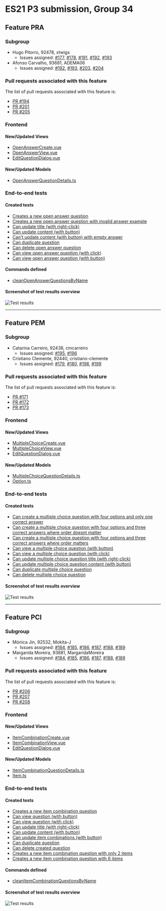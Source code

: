 # ES21 P3 submission, Group 34

## Feature PRA

### Subgroup

- Hugo Pitorro, 92478, xtwigs
  - Issues assigned: [#177](https://github.com/tecnico-softeng/es21-g34/issues/177), [#178](https://github.com/tecnico-softeng/es21-g34/issues/178), [#191](https://github.com/tecnico-softeng/es21-g34/issues/191), [#192](https://github.com/tecnico-softeng/es21-g34/issues/192), [#193](https://github.com/tecnico-softeng/es21-g34/issues/193)
- Afonso Carvalho, 93681, ADEMA06
  - Issues assigned: [#192](https://github.com/tecnico-softeng/es21-g34/issues/192), [#193](https://github.com/tecnico-softeng/es21-g34/issues/193), [#203](https://github.com/tecnico-softeng/es21-g34/issues/203), [#204](https://github.com/tecnico-softeng/es21-g34/issues/204)

### Pull requests associated with this feature

The list of pull requests associated with this feature is:

- [PR #194](https://github.com/tecnico-softeng/es21-g34/pull/194)
- [PR #201](https://github.com/tecnico-softeng/es21-g34/pull/201)
- [PR #205](https://github.com/tecnico-softeng/es21-g34/pull/205)

### Frontend

#### New/Updated Views

- [OpenAnswerCreate.vue](https://github.com/tecnico-softeng/es21-g34/blob/develop/frontend/src/components/open-answer/OpenAnswerCreate.vue)
- [OpenAnswerView.vue](https://github.com/tecnico-softeng/es21-g34/blob/develop/frontend/src/components/open-answer/OpenAnswerView.vue)
- [EditQuestionDialog.vue](https://github.com/tecnico-softeng/es21-g34/blob/develop/frontend/src/views/teacher/questions/EditQuestionDialog.vue)

#### New/Updated Models

- [OpenAnswerQuestionDetails.ts](https://github.com/tecnico-softeng/es21-g34/blob/develop/frontend/src/models/management/questions/OpenAnswerQuestionDetails.ts)

### End-to-end tests

#### Created tests

- [Creates a new open answer question](https://github.com/tecnico-softeng/es21-g34/blob/75be5d5ef384c411bd90c1b8c8b38c0392d6c488/frontend/tests/e2e/specs/teacher/manageOpenAnswerQuestionsExecution.js#L65)
- [Creates a new open answer question with invalid answer example](https://github.com/tecnico-softeng/es21-g34/blob/75be5d5ef384c411bd90c1b8c8b38c0392d6c488/frontend/tests/e2e/specs/teacher/manageOpenAnswerQuestionsExecution.js#L112)
- [Can update title (with right-click)](https://github.com/tecnico-softeng/es21-g34/blob/75be5d5ef384c411bd90c1b8c8b38c0392d6c488/frontend/tests/e2e/specs/teacher/manageOpenAnswerQuestionsExecution.js#L149)
- [Can update content (with button)](https://github.com/tecnico-softeng/es21-g34/blob/75be5d5ef384c411bd90c1b8c8b38c0392d6c488/frontend/tests/e2e/specs/teacher/manageOpenAnswerQuestionsExecution.js#L186)
- [Can't update content (with button) with empty answer](https://github.com/tecnico-softeng/es21-g34/blob/75be5d5ef384c411bd90c1b8c8b38c0392d6c488/frontend/tests/e2e/specs/teacher/manageOpenAnswerQuestionsExecution.js#L228)
- [Can duplicate question](https://github.com/tecnico-softeng/es21-g34/blob/75be5d5ef384c411bd90c1b8c8b38c0392d6c488/frontend/tests/e2e/specs/teacher/manageOpenAnswerQuestionsExecution.js#L265)
- [Can delete open answer question](https://github.com/tecnico-softeng/es21-g34/blob/75be5d5ef384c411bd90c1b8c8b38c0392d6c488/frontend/tests/e2e/specs/teacher/manageOpenAnswerQuestionsExecution.js#L313)
- [Can view open answer question (with click)](https://github.com/tecnico-softeng/es21-g34/blob/75be5d5ef384c411bd90c1b8c8b38c0392d6c488/frontend/tests/e2e/specs/teacher/manageOpenAnswerQuestionsExecution.js#L327)
- [Can view open answer question (with button)](https://github.com/tecnico-softeng/es21-g34/blob/75be5d5ef384c411bd90c1b8c8b38c0392d6c488/frontend/tests/e2e/specs/teacher/manageOpenAnswerQuestionsExecution.js#L335)

#### Commands defined

- [cleanOpenAnswerQuestionsByName](https://github.com/tecnico-softeng/es21-g34/blob/becfde1a1f8bed9314594f6cb3d3a205fc8fde22/frontend/tests/e2e/support/database.js#L123)

#### Screenshot of test results overview

![Test results](http://web.tecnico.ulisboa.pt/ist192478/p3.png)

---

## Feature PEM

### Subgroup

- Catarina Carreiro, 92438, cmcarreiro
  - Issues assigned: [#195](https://github.com/tecnico-softeng/es21-g34/issues/195), [#196](https://github.com/tecnico-softeng/es21-g34/issues/196)
- Cristiano Clemente, 92440, cristiano-clemente
  - Issues assigned: [#179](https://github.com/tecnico-softeng/es21-g34/issues/179), [#180](https://github.com/tecnico-softeng/es21-g34/issues/180), [#198](https://github.com/tecnico-softeng/es21-g34/issues/198), [#199](https://github.com/tecnico-softeng/es21-g34/issues/199)

### Pull requests associated with this feature

The list of pull requests associated with this feature is:

- [PR #171](https://github.com/tecnico-softeng/es21-g34/pull/171)
- [PR #172](https://github.com/tecnico-softeng/es21-g34/pull/172)
- [PR #173](https://github.com/tecnico-softeng/es21-g34/pull/173)

### Frontend

#### New/Updated Views

- [MultipleChoiceCreate.vue](https://github.com/tecnico-softeng/es21-g34/blob/develop/frontend/src/components/multiple-choice/MultipleChoiceCreate.vue)
- [MultipleChoiceView.vue](https://github.com/tecnico-softeng/es21-g34/blob/develop/frontend/src/components/multiple-choice/MultipleChoiceView.vue)
- [EditQuestionDialog.vue](https://github.com/tecnico-softeng/es21-g34/blob/develop/frontend/src/views/teacher/questions/EditQuestionDialog.vue)

#### New/Updated Models

- [MultipleChoiceQuestionDetails.ts](https://github.com/tecnico-softeng/es21-g34/blob/develop/frontend/src/models/management/questions/MultipleChoiceQuestionDetails.ts)
- [Option.ts](https://github.com/tecnico-softeng/es21-g34/blob/develop/frontend/src/models/management/Option.ts)

### End-to-end tests

#### Created tests

- [Can create a multiple choice question with four options and only one correct answer](https://github.com/tecnico-softeng/es21-g34/blob/3f95996d89bca34808afb16b633d910b17243b74/frontend/tests/e2e/specs/teacher/manageMultipleChoiceQuestionsExecution.js#L32)
- [Can create a multiple choice question with four options and three correct answers where order doesnt matter](https://github.com/tecnico-softeng/es21-g34/blob/3f95996d89bca34808afb16b633d910b17243b74/frontend/tests/e2e/specs/teacher/manageMultipleChoiceQuestionsExecution.js#L96)
- [Can create a multiple choice question with four options and three correct answers where order matters](https://github.com/tecnico-softeng/es21-g34/blob/3f95996d89bca34808afb16b633d910b17243b74/frontend/tests/e2e/specs/teacher/manageMultipleChoiceQuestionsExecution.js#L160)
- [Can view a multiple choice question (with button)](https://github.com/tecnico-softeng/es21-g34/blob/3f95996d89bca34808afb16b633d910b17243b74/frontend/tests/e2e/specs/teacher/manageMultipleChoiceQuestionsExecution.js#L227)
- [Can view a multiple choice question (with click)](https://github.com/tecnico-softeng/es21-g34/blob/3f95996d89bca34808afb16b633d910b17243b74/frontend/tests/e2e/specs/teacher/manageMultipleChoiceQuestionsExecution.js#L259)
- [Can update multiple choice question title (with right-click)](https://github.com/tecnico-softeng/es21-g34/blob/3f95996d89bca34808afb16b633d910b17243b74/frontend/tests/e2e/specs/teacher/manageMultipleChoiceQuestionsExecution.js#L285)
- [Can update multiple choice question content (with button)](https://github.com/tecnico-softeng/es21-g34/blob/3f95996d89bca34808afb16b633d910b17243b74/frontend/tests/e2e/specs/teacher/manageMultipleChoiceQuestionsExecution.js#L335)
- [Can duplicate multiple choice question](https://github.com/tecnico-softeng/es21-g34/blob/3f95996d89bca34808afb16b633d910b17243b74/frontend/tests/e2e/specs/teacher/manageMultipleChoiceQuestionsExecution.js#L404)
- [Can delete multiple choice question](https://github.com/tecnico-softeng/es21-g34/blob/3f95996d89bca34808afb16b633d910b17243b74/frontend/tests/e2e/specs/teacher/manageMultipleChoiceQuestionsExecution.js#L474)

#### Screenshot of test results overview

![Test results](http://web.tecnico.ulisboa.pt/ist192440/p3_test_results.png)

---

## Feature PCI

### Subgroup

- Mónica Jin, 92532, Mokita-J
  - Issues assigned: [#184](https://github.com/tecnico-softeng/es21-g34/issues/184), [#185](https://github.com/tecnico-softeng/es21-g34/issues/185), [#186](https://github.com/tecnico-softeng/es21-g34/issues/186), [#187](https://github.com/tecnico-softeng/es21-g34/issues/187), [#188](https://github.com/tecnico-softeng/es21-g34/issues/188), [#189](https://github.com/tecnico-softeng/es21-g34/issues/189)
- Margarida Moreira, 93881, MargaridaMoreira
  - Issues assigned: [#184](https://github.com/tecnico-softeng/es21-g34/issues/184), [#185](https://github.com/tecnico-softeng/es21-g34/issues/185), [#186](https://github.com/tecnico-softeng/es21-g34/issues/186), [#187](https://github.com/tecnico-softeng/es21-g34/issues/187), [#188](https://github.com/tecnico-softeng/es21-g34/issues/188), [#189](https://github.com/tecnico-softeng/es21-g34/issues/189)

### Pull requests associated with this feature

The list of pull requests associated with this feature is:

- [PR #206](https://github.com/tecnico-softeng/es21-g34/pull/206)
- [PR #207](https://github.com/tecnico-softeng/es21-g34/pull/207)
- [PR #208](https://github.com/tecnico-softeng/es21-g34/pull/208)

### Frontend

#### New/Updated Views

- [ItemCombinationCreate.vue](https://github.com/tecnico-softeng/es21-g34/blob/develop/frontend/src/components/item-combination/ItemCombinationCreate.vue)
- [ItemCombinationView.vue](https://github.com/tecnico-softeng/es21-g34/blob/develop/frontend/src/components/item-combination/ItemCombinationView.vue)
- [EditQuestionDialog.vue](https://github.com/tecnico-softeng/es21-g34/blob/develop/frontend/src/views/teacher/questions/EditQuestionDialog.vue)

#### New/Updated Models

- [ItemCombinationQuestionDetails.ts](https://github.com/tecnico-softeng/es21-g34/blob/develop/frontend/src/models/management/questions/ItemCombinationQuestionDetails.ts)
- [Item.ts](https://github.com/tecnico-softeng/es21-g34/blob/develop/frontend/src/models/management/Item.ts)

### End-to-end tests

#### Created tests

- [Creates a new item combination question](https://github.com/tecnico-softeng/es21-g34/blob/develop/frontend/tests/e2e/specs/teacher/manageItemCombinationQuestionsExecution.js#L77)
- [Can view question (with button)](https://github.com/tecnico-softeng/es21-g34/blob/develop/frontend/tests/e2e/specs/teacher/manageItemCombinationQuestionsExecution.js#L145)
- [Can view question (with click)](https://github.com/tecnico-softeng/es21-g34/blob/develop/frontend/tests/e2e/specs/teacher/manageItemCombinationQuestionsExecution.js#L167)
- [Can update title (with right-click)](https://github.com/tecnico-softeng/es21-g34/blob/develop/frontend/tests/e2e/specs/teacher/manageItemCombinationQuestionsExecution.js#L185)
- [Can update content (with button)](https://github.com/tecnico-softeng/es21-g34/blob/develop/frontend/tests/e2e/specs/teacher/manageItemCombinationQuestionsExecution.js#L224)
- [Can update item combinations (with button)](https://github.com/tecnico-softeng/es21-g34/blob/develop/frontend/tests/e2e/specs/teacher/manageItemCombinationQuestionsExecution.js#L263)
- [Can duplicate question](https://github.com/tecnico-softeng/es21-g34/blob/develop/frontend/tests/e2e/specs/teacher/manageItemCombinationQuestionsExecution.js#L314)
- [Can delete created question](https://github.com/tecnico-softeng/es21-g34/blob/develop/frontend/tests/e2e/specs/teacher/manageItemCombinationQuestionsExecution.js#L368)
- [Creates a new item combination question with only 2 items](https://github.com/tecnico-softeng/es21-g34/blob/develop/frontend/tests/e2e/specs/teacher/manageItemCombinationQuestionsExecution.js#L383)
- [Creates a new item combination question with 6 items](https://github.com/tecnico-softeng/es21-g34/blob/develop/frontend/tests/e2e/specs/teacher/manageItemCombinationQuestionsExecution.js#L444)

#### Commands defined

- [cleanItemCombinationQuestionsByName](https://github.com/tecnico-softeng/es21-g34/blob/develop/frontend/tests/e2e/support/database.js#L138)

#### Screenshot of test results overview

![Test results](http://web2.ist.utl.pt/ist192532/PCI_tests.png)
